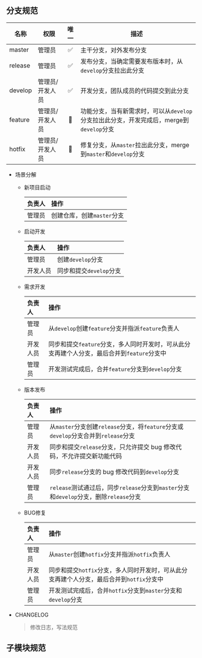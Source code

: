 ## 分支规范

  | 名称    | 权限            | 唯一  | 描述                                                                                    |
  | ------- | --------------- | :---: | --------------------------------------------------------------------------------------- |
  | master  | 管理员          |   ✅   | 主干分支，对外发布分支                                                                  |
  | release | 管理员          |   ✅   | 发布分支，当确定需要发布版本时，从`develop`分支拉出此分支                               |
  | develop | 管理员/开发人员 |   ✅   | 开发分支，团队成员的代码提交到此分支                                                    |
  | feature | 管理员/开发人员 |   🚫   | 功能分支，当有新需求时，可以从`develop`分支拉出此分支，开发完成后，merge到`develop`分支 |
  | hotfix  | 管理员/开发人员 |   🚫   | 修复分支，从`master`拉出此分支，merge到`master`和`develop`分支                          |

  - 场景分解
    - 新项目启动

      | 负责人 | 操作                       |
      | :----- | :------------------------- |
      | 管理员 | 创建仓库，创建`master`分支 |

    - 启动开发

      | 负责人   | 操作                    |
      | :------- | :---------------------- |
      | 管理员   | 创建`develop`分支       |
      | 开发人员 | 同步和提交`develop`分支 |

    - 需求开发

      | 负责人   | 操作                                                                                       |
      | :------- | :----------------------------------------------------------------------------------------- |
      | 管理员   | 从`develop`创建`feature`分支并指派`feature`负责人                                          |
      | 开发人员 | 同步和提交`feature`分支，多人同时开发时，可从此分支再建个人分支，最后合并到`feature`分支中 |
      | 管理员   | 开发测试完成后，合并`feature`分支到`develop`分支                                           |

    - 版本发布

      | 负责人   | 操作                                                                                   |
      | :------- | :------------------------------------------------------------------------------------- |
      | 管理员   | 从`master`分支创建`release`分支，将`feature`分支或`develop`分支合并到`release`分支     |
      | 开发人员 | 同步和提交`release`分支，只允许提交 bug 修改代码，不允许提交新功能代码                 |
      | 开发人员 | 同步`release`分支的 bug 修改代码到`develop`分支                                        |
      | 管理员   | `release`测试通过后，同步`release`分支到`master`分支和`develop`分支，删除`release`分支 |

    - BUG修复

      | 负责人   | 操作                                                                                     |
      | :------- | :--------------------------------------------------------------------------------------- |
      | 管理员   | 从`master`创建`hotfix`分支并指派`hotfix`负责人                                           |
      | 开发人员 | 同步和提交`hotfix`分支，多人同时开发时，可从此分支再建个人分支，最后合并到`hotfix`分支中 |
      | 管理员   | 开发测试完成后，合并`hotfix`分支到`master`分支和`develop`分支                            |

  - CHANGELOG
    > 修改日志，写法规范

## 子模块规范